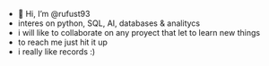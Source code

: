 - 👋 Hi, I’m @rufust93
- interes on python, SQL, AI, databases & analitycs 
- i will like to collaborate on any proyect that let to learn new things
- to reach me just hit it up
- i really like records :)

<!---
rufust93/rufust93 is a ✨ special ✨ repository because its `README.md` (this file) appears on your GitHub profile.
You can click the Preview link to take a look at your changes.
--->
